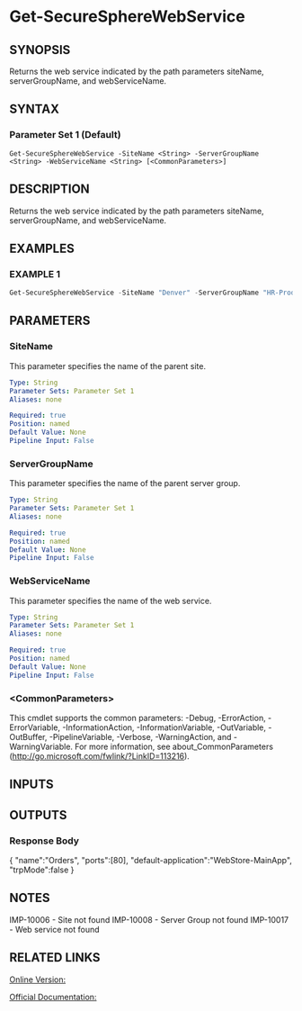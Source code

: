 ﻿# Get-SecureSphereWebService

## SYNOPSIS
Returns the web service indicated by the path parameters siteName, serverGroupName, and webServiceName.

## SYNTAX

### Parameter Set 1 (Default)
```
Get-SecureSphereWebService -SiteName <String> -ServerGroupName <String> -WebServiceName <String> [<CommonParameters>]
```

## DESCRIPTION
Returns the web service indicated by the path parameters siteName, serverGroupName, and webServiceName.

## EXAMPLES

### EXAMPLE 1

```powershell
Get-SecureSphereWebService -SiteName "Denver" -ServerGroupName "HR-Prod" -WebServiceName "ODS-WebService"
```

## PARAMETERS

### SiteName
This parameter specifies the name of the parent site.

```yaml
Type: String
Parameter Sets: Parameter Set 1
Aliases: none

Required: true
Position: named
Default Value: None
Pipeline Input: False
```

### ServerGroupName
This parameter specifies the name of the parent server group.

```yaml
Type: String
Parameter Sets: Parameter Set 1
Aliases: none

Required: true
Position: named
Default Value: None
Pipeline Input: False
```

### WebServiceName
This parameter specifies the name of the web service.

```yaml
Type: String
Parameter Sets: Parameter Set 1
Aliases: none

Required: true
Position: named
Default Value: None
Pipeline Input: False
```

### \<CommonParameters\>
This cmdlet supports the common parameters: -Debug, -ErrorAction, -ErrorVariable, -InformationAction, -InformationVariable, -OutVariable, -OutBuffer, -PipelineVariable, -Verbose, -WarningAction, and -WarningVariable. For more information, see about_CommonParameters (http://go.microsoft.com/fwlink/?LinkID=113216).

## INPUTS

## OUTPUTS

### Response Body
{
"name":"Orders",
"ports":[80],
"default-application":"WebStore-MainApp",
"trpMode":false
}

## NOTES

IMP-10006 - Site not found
IMP-10008 - Server Group not found
IMP-10017 - Web service not found

## RELATED LINKS

[Online Version:](https://github.com/akshinmustafayev/SecureSpherePS/tree/master/Documentation)

[Official Documentation:](https://docs.imperva.com/bundle/v13.6-api-reference-guide/page/61849.htm)




